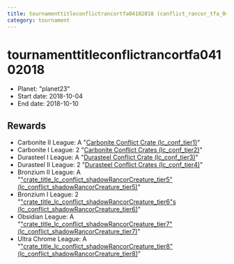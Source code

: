 ```yaml
---
title: tournamenttitleconflictrancortfa04102018 (conflict_rancor_tfa_04102018)
category: tournament
---
```

# tournamenttitleconflictrancortfa04102018

  * Planet: "planet23"
  * Start date: 2018-10-04
  * End date: 2018-10-10

## Rewards

  * Carbonite II League: A "[Carbonite Conflict Crate (lc_conf_tier1)](lc_conf_tier1.html)"
  * Carbonite I League: 2 "[Carbonite Conflict Crates (lc_conf_tier2)](lc_conf_tier2.html)"
  * Durasteel I League: A "[Durasteel Conflict Crate (lc_conf_tier3)](lc_conf_tier3.html)"
  * Durasteel II League: 2 "[Durasteel Conflict Crates (lc_conf_tier4)](lc_conf_tier4.html)"
  * Bronzium II League: A "["crate_title_lc_conflict_shadowRancorCreature_tier5" (lc_conflict_shadowRancorCreature_tier5)](lc_conflict_shadowRancorCreature_tier5.html)"
  * Bronzium I League: 2 "["crate_title_lc_conflict_shadowRancorCreature_tier6"s (lc_conflict_shadowRancorCreature_tier6)](lc_conflict_shadowRancorCreature_tier6.html)"
  * Obsidian League: A "["crate_title_lc_conflict_shadowRancorCreature_tier7" (lc_conflict_shadowRancorCreature_tier7)](lc_conflict_shadowRancorCreature_tier7.html)"
  * Ultra Chrome League: A "["crate_title_lc_conflict_shadowRancorCreature_tier8" (lc_conflict_shadowRancorCreature_tier8)](lc_conflict_shadowRancorCreature_tier8.html)"
